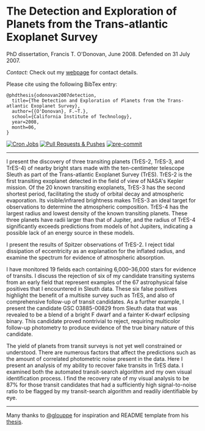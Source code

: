 # The Detection and Exploration of Planets from the Trans-atlantic Exoplanet Survey

PhD dissertation, Francis T. O'Donovan, June 2008. Defended on 31
July 2007.

_Contact:_ Check out my [webpage](https://proinsias.github.io/about/) for contact details.

Please cite using the following BibTex entry:

```
@phdthesis{odonovan2007detection,
  title={The Detection and Exploration of Planets from the Trans-atlantic Exoplanet Survey},
  author={{O'Donovan}, F.~T.},
  school={California Institute of Technology},
  year=2008,
  month=06,
}
```

[![Cron Jobs](https://github.com/proinsias/detection-and-exploration/workflows/Cron%20Jobs/badge.svg)](https://github.com/proinsias/detection-and-exploration/actions/workflows/cronjobs.yml)
[![Pull Requests & Pushes](https://github.com/proinsias/detection-and-exploration/workflows/Pull%20Requests%20%26%20Pushes/badge.svg)](https://github.com/proinsias/detection-and-exploration/actions/workflows/pull-requests-and-pushes.yml)
[![pre-commit](https://img.shields.io/badge/pre--commit-enabled-brightgreen?logo=pre-commit&logoColor=white)](https://github.com/pre-commit/pre-commit)

______________________________________________________________________

I present the discovery of three transiting planets (TrES-2, TrES-3,
and TrES-4) of nearby bright stars made with the ten-centimeter
telescope Sleuth as part of the Trans-atlantic Exoplanet Survey
(TrES). TrES-2 is the first transiting exoplanet detected in the field
of view of NASA's Kepler mission. Of the 20 known transiting
exoplanets, TrES-3 has the second shortest period, facilitating the
study of orbital decay and atmospheric evaporation. Its
visible/infrared brightness makes TrES-3 an ideal target for
observations to determine the atmospheric composition. TrES-4 has the
largest radius and lowest density of the known transiting
planets. These three planets have radii larger than that of Jupiter,
and the radius of TrES-4 significantly exceeds predictions from models
of hot Jupiters, indicating a possible lack of an energy source in
these models.

I present the results of Spitzer observations of TrES-2. I reject
tidal dissipation of eccentricity as an explanation for the inflated
radius, and examine the spectrum for evidence of atmospheric
absorption.

I have monitored 19 fields each containing 6,000–36,000 stars for
evidence of transits. I discuss the rejection of six of my candidate
transiting systems from an early field that represent examples of the
67 astrophysical false positives that I encountered in Sleuth
data. These six false positives highlight the benefit of a multisite
survey such as TrES, and also of comprehensive follow-up of transit
candidates. As a further example, I present the candidate GSC
03885-00829 from Sleuth data that was revealed to be a blend of a
bright F dwarf and a fainter K-dwarf eclipsing binary. This candidate
proved nontrivial to reject, requiring multicolor follow-up photometry
to produce evidence of the true binary nature of this candidate.

The yield of planets from transit surveys is not yet well constrained
or understood. There are numerous factors that affect the predictions
such as the amount of correlated photometric noise present in the
data. Here I present an analysis of my ability to recover fake
transits in TrES data. I examined both the automated transit-search
algorithm and my own visual identification process. I find the
recovery rate of my visual analysis to be 87% for those transit
candidates that had a sufficiently high signal-to-noise ratio to be
flagged by my transit-search algorithm and readily identifiable by
eye.

______________________________________________________________________

Many thanks to [@glouppe](https://twitter.com/glouppe/) for
inspiration and README template from his
[thesis](https://github.com/glouppe/phd-thesis).
